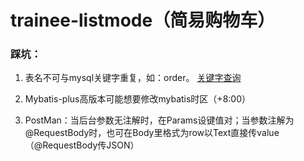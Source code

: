# trainee-listmode（简易购物车）
### 踩坑：

1.	表名不可与mysql关键字重复，如：order。
[关键字查询](https://dev.mysql.com/doc/refman/8.0/en/keywords.html#keywords-8-0-detailed-A)

2.	Mybatis-plus高版本可能想要修改mybatis时区（+8:00）

3.	PostMan：当后台参数无注解时，在Params设键值对；当参数注解为@RequestBody时，也可在Body里格式为row以Text直接传value（@RequestBody传JSON）
